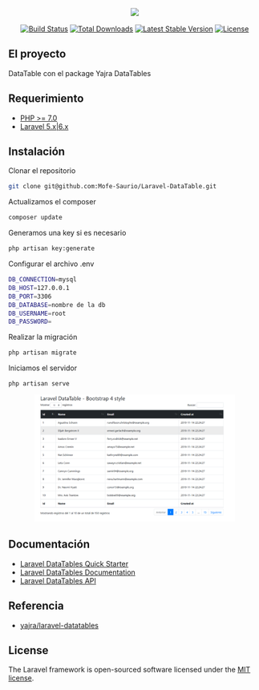 <p align="center"><img src="https://res.cloudinary.com/dtfbvvkyp/image/upload/v1566331377/laravel-logolockup-cmyk-red.svg" width="400"></p>

<p align="center">
<a href="https://travis-ci.org/laravel/framework"><img src="https://travis-ci.org/laravel/framework.svg" alt="Build Status"></a>
<a href="https://packagist.org/packages/laravel/framework"><img src="https://poser.pugx.org/laravel/framework/d/total.svg" alt="Total Downloads"></a>
<a href="https://packagist.org/packages/laravel/framework"><img src="https://poser.pugx.org/laravel/framework/v/stable.svg" alt="Latest Stable Version"></a>
<a href="https://packagist.org/packages/laravel/framework"><img src="https://poser.pugx.org/laravel/framework/license.svg" alt="License"></a>
</p>

## El proyecto

DataTable con el package Yajra DataTables
## Requerimiento
- [PHP >= 7.0](http://php.net/)
- [Laravel 5.x|6.x](https://github.com/laravel/framework)

## Instalación
Clonar el repositorio

```bash
git clone git@github.com:Mofe-Saurio/Laravel-DataTable.git
```
Actualizamos el composer
```bash
composer update
```
Generamos una key si es necesario
```bash
php artisan key:generate
```

Configurar el archivo .env
```bash
DB_CONNECTION=mysql
DB_HOST=127.0.0.1
DB_PORT=3306
DB_DATABASE=nombre de la db
DB_USERNAME=root
DB_PASSWORD=
```

Realizar la migración
```bash
php artisan migrate
```

Iniciamos el servidor
```bash
php artisan serve
```

<p align="center"><img src="https://raw.githubusercontent.com/Mofe-Saurio/Laravel-DataTable/master/public/img/datatable.PNG" width="400"></p>

## Documentación
- [Laravel DataTables Quick Starter](https://yajrabox.com/docs/laravel-datatables/master/quick-starter)
- [Laravel DataTables Documentation](http://yajrabox.com/docs/laravel-datatables)
- [Laravel DataTables API](https://datatables.net/reference/api/)

## Referencia
- [yajra/laravel-datatables](https://github.com/yajra/laravel-datatables)
## License

The Laravel framework is open-sourced software licensed under the [MIT license](https://opensource.org/licenses/MIT).
